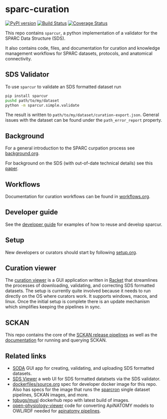 # sparc-curation
[![PyPI version](https://badge.fury.io/py/sparcur.svg)](https://pypi.org/project/sparcur/)
[![Build Status](https://travis-ci.org/SciCrunch/sparc-curation.svg?branch=master)](https://travis-ci.org/SciCrunch/sparc-curation)
[![Coverage Status](https://coveralls.io/repos/github/SciCrunch/sparc-curation/badge.svg?branch=master)](https://coveralls.io/github/SciCrunch/sparc-curation?branch=master)

This repo contains `sparcur`, a python implementation of a validator for the SPARC Data Structure (SDS).

It also contains code, files, and documentation for curation and knowledge management workflows for SPARC datasets, protocols, and anatomical connectivity.

## SDS Validator
To use `sparcur` to validate an SDS formatted dataset run
```bash
pip install sparcur
pushd path/to/my/dataset
python -m sparcur.simple.validate
```
The result is written to `path/to/my/dataset/curation-export.json`.
General issues with the dataset can be found under the `path_error_report` property.

## Background
For a general introduction to the SPARC curpation process see [background.org](./docs/background.org).

For background on the SDS (with out-of-date technical details) see this [paper](https://doi.org/10.1101/2021.02.10.430563).

## Workflows
Documentation for curation workflows can be found in [workflows.org](./docs/workflows.org).

## Developer guide
See the [developer guide](./docs/developer-guide.org) for examples of how to reuse and develop sparcur.

## Setup
New developers or curators should start by following [setup.org](./docs/setup.org).

## Curation viewer
The [curation viewer](./sparcur_internal/sparcur/viewer.rkt) is a GUI application written in [Racket](https://racket-lang.org) that
streamlines the processes of downloading, validating, and correcting
SDS formatted datasets. The setup is currently quite involved because
it needs to run directly on the OS where curators work. It supports
windows, macos, and linux. Once the initial setup is complete there is
an update mechanism which simplifies keeping the pipelines in sync.

## SCKAN
This repo contains the core of the [SCKAN release pipelines](./docs/developer-guide.org#sckan) as well as the [documentation](./docs/sckan) for running and querying SCKAN.

## Related links
- [SODA](https://github.com/fairdataihub/SODA-for-SPARC) GUI app for creating, validating, and uploading SDS formatted datasets.  
- [SDS Viewer](https://github.com/MetaCell/sds-viewer) a web UI for SDS formatted datatsets via the SDS validator.  
- [dockerfiles/source.org](https://github.com/tgbugs/dockerfiles/blob/master/source.org#kg-dev-user) spec for developer docker image for this repo. Also has specs for the image that runs the [sparcron](./sparcur/sparcron/core.py) single dataset pipelines, SCKAN images, and more.  
- [tgbugs/musl](https://hub.docker.com/r/tgbugs/musl) dockerhub repo with latest build of images.  
- [open-physiology-viewer](https://github.com/open-physiology/open-physiology-viewer) code for converting ApiNATOMY models to OWL/RDF needed for [apinatomy pipelines](./docs/apinatomy.org).
